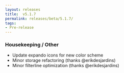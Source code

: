 ```yaml
---
layout: releases
title:  v5.1.7
permalink: releases/beta/5.1.7/
tags:
- Pre-release
---
```


### Housekeeping / Other

- Update expando icons for new color scheme
- Minor storage refactoring (thanks @erikdesjardins)
- Minor filterline optimization (thanks @erikdesjardins)
